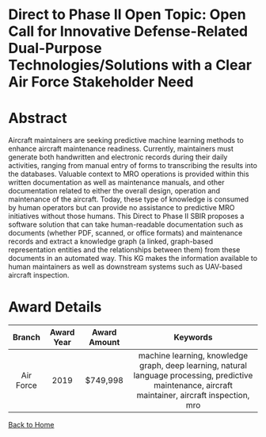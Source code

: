 
Direct to Phase II Open Topic: Open Call for Innovative Defense-Related Dual-Purpose Technologies/Solutions with a Clear Air Force Stakeholder Need
===================================================================================================================================================

# Abstract


Aircraft maintainers are seeking predictive machine learning methods to enhance aircraft maintenance readiness. Currently, maintainers must generate both handwritten and electronic records during their daily activities, ranging from manual entry of forms to transcribing the results into the databases. Valuable context to MRO operations is provided within this written documentation as well as maintenance manuals, and other documentation related to either the overall design, operation and maintenance of the aircraft. Today, these type of knowledge is consumed by human operators but can provide no assistance to predictive MRO initiatives without those humans. This Direct to Phase II SBIR proposes a software solution that can take human-readable documentation such as documents (whether PDF, scanned, or office formats) and maintenance records and extract a knowledge graph (a linked, graph-based representation entities and the relationships between them) from these documents in an automated way. This KG makes the information available to human maintainers as well as downstream systems such as UAV-based aircraft inspection.  

# Award Details

|Branch|Award Year|Award Amount|Keywords|
| :---: | :---: | :---: | :---: |
|Air Force|2019|$749,998|machine learning, knowledge graph, deep learning, natural language processing, predictive maintenance, aircraft maintainer, aircraft inspection, mro|
  
  


[Back to Home](https://github.com/chrischow/dod_sbir_awards/Reports/DJ/#1619)